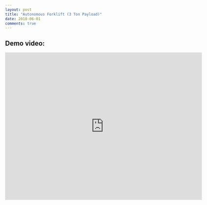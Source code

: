 ```yaml
---
layout: post
title: "Autonomous Forklift (3 Ton Payload)"
date: 2018-06-01
comments: true
---
```


## Demo video:

<div id="outer" style="width:100%; margin:0 auto;text-align:center">  
  <iframe align="center" width="640" height="480" src="http://www.youtube.com/embed/pQrVgZTzYgY" frameborder="0" allowfullscreen></iframe>
</div>
<br/>